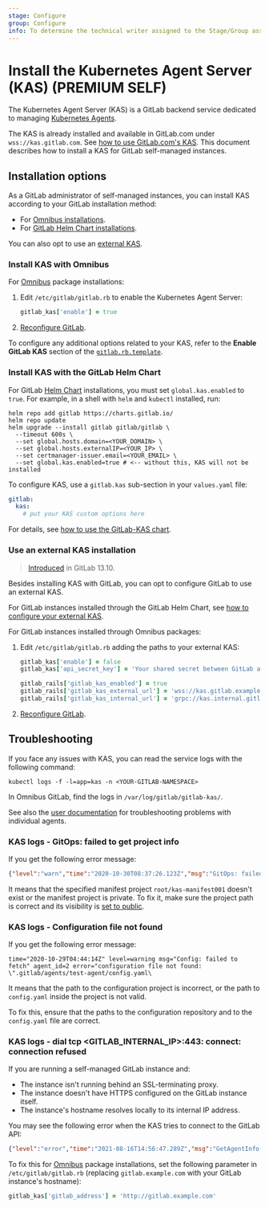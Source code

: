 ```yaml
---
stage: Configure
group: Configure
info: To determine the technical writer assigned to the Stage/Group associated with this page, see https://about.gitlab.com/handbook/engineering/ux/technical-writing/#assignments
---
```


# Install the Kubernetes Agent Server (KAS) **(PREMIUM SELF)**

The Kubernetes Agent Server (KAS) is a GitLab backend service dedicated to
managing [Kubernetes Agents](../../user/clusters/agent/index.md).

The KAS is already installed and available in GitLab.com under `wss://kas.gitlab.com`.
See [how to use GitLab.com's KAS](../../user/clusters/agent/index.md#set-up-the-kubernetes-agent-server).
This document describes how to install a KAS for GitLab self-managed instances.

## Installation options

As a GitLab administrator of self-managed instances, you can install KAS according to your GitLab
installation method:

- For [Omnibus installations](#install-kas-with-omnibus).
- For [GitLab Helm Chart installations](#install-kas-with-the-gitlab-helm-chart).

You can also opt to use an [external KAS](#use-an-external-kas-installation).

### Install KAS with Omnibus

For [Omnibus](https://docs.gitlab.com/omnibus/) package installations:

1. Edit `/etc/gitlab/gitlab.rb` to enable the Kubernetes Agent Server:

   ```ruby
   gitlab_kas['enable'] = true
   ```

1. [Reconfigure GitLab](../restart_gitlab.md#omnibus-gitlab-reconfigure).

To configure any additional options related to your KAS,
refer to the **Enable GitLab KAS** section of the
[`gitlab.rb.template`](https://gitlab.com/gitlab-org/omnibus-gitlab/-/blob/master/files/gitlab-config-template/gitlab.rb.template).

### Install KAS with the GitLab Helm Chart

For GitLab [Helm Chart](https://docs.gitlab.com/charts/)
installations, you must set `global.kas.enabled` to `true`.
For example, in a shell with `helm` and `kubectl`
installed, run:

```shell
helm repo add gitlab https://charts.gitlab.io/
helm repo update
helm upgrade --install gitlab gitlab/gitlab \
  --timeout 600s \
  --set global.hosts.domain=<YOUR_DOMAIN> \
  --set global.hosts.externalIP=<YOUR_IP> \
  --set certmanager-issuer.email=<YOUR_EMAIL> \
  --set global.kas.enabled=true # <-- without this, KAS will not be installed
```

To configure KAS, use a `gitlab.kas` sub-section in your `values.yaml` file:

```yaml
gitlab:
  kas:
    # put your KAS custom options here
```

For details, see [how to use the GitLab-KAS chart](https://docs.gitlab.com/charts/charts/gitlab/kas/).

### Use an external KAS installation

> [Introduced](https://gitlab.com/gitlab-org/gitlab/-/issues/299850) in GitLab 13.10.

Besides installing KAS with GitLab, you can opt to configure GitLab to use an external KAS.

For GitLab instances installed through the GitLab Helm Chart, see [how to configure your external KAS](https://docs.gitlab.com/charts/charts/globals.html#external-kas).

For GitLab instances installed through Omnibus packages:

1. Edit `/etc/gitlab/gitlab.rb` adding the paths to your external KAS:

   ```ruby
   gitlab_kas['enable'] = false
   gitlab_kas['api_secret_key'] = 'Your shared secret between GitLab and KAS'

   gitlab_rails['gitlab_kas_enabled'] = true
   gitlab_rails['gitlab_kas_external_url'] = 'wss://kas.gitlab.example.com' # User-facing URL for the in-cluster agentk
   gitlab_rails['gitlab_kas_internal_url'] = 'grpc://kas.internal.gitlab.example.com' # Internal URL for the GitLab backend
   ```

1. [Reconfigure GitLab](../restart_gitlab.md#omnibus-gitlab-reconfigure).

## Troubleshooting

If you face any issues with KAS, you can read the service logs
with the following command:

```shell
kubectl logs -f -l=app=kas -n <YOUR-GITLAB-NAMESPACE>
```

In Omnibus GitLab, find the logs in `/var/log/gitlab/gitlab-kas/`.

See also the [user documentation](../../user/clusters/agent/index.md#troubleshooting)
for troubleshooting problems with individual agents.

### KAS logs - GitOps: failed to get project info

If you get the following error message:

```json
{"level":"warn","time":"2020-10-30T08:37:26.123Z","msg":"GitOps: failed to get project info","agent_id":4,"project_id":"root/kas-manifest001","error":"error kind: 0; status: 404"}
```

It means that the specified manifest project `root/kas-manifest001`
doesn't exist or the manifest project is private. To fix it, make sure the project path is correct
and its visibility is [set to public](../../public_access/public_access.md).

### KAS logs - Configuration file not found

If you get the following error message:

```plaintext
time="2020-10-29T04:44:14Z" level=warning msg="Config: failed to fetch" agent_id=2 error="configuration file not found: \".gitlab/agents/test-agent/config.yaml\
```

It means that the path to the configuration project is incorrect,
or the path to `config.yaml` inside the project is not valid.

To fix this, ensure that the paths to the configuration repository and to the `config.yaml` file
are correct.

### KAS logs - dial tcp <GITLAB_INTERNAL_IP>:443: connect: connection refused

If you are running a self-managed GitLab instance and:

- The instance isn't running behind an SSL-terminating proxy.
- The instance doesn't have HTTPS configured on the GitLab instance itself.
- The instance's hostname resolves locally to its internal IP address.

You may see the following error when the KAS tries to connect to the GitLab API: 

```json
{"level":"error","time":"2021-08-16T14:56:47.289Z","msg":"GetAgentInfo()","correlation_id":"01FD7QE35RXXXX8R47WZFBAXTN","grpc_service":"gitlab.agent.reverse_tunnel.rpc.ReverseTunnel","grpc_method":"Connect","error":"Get \"https://gitlab.example.com/api/v4/internal/kubernetes/agent_info\": dial tcp 172.17.0.4:443: connect: connection refused"}
```

To fix this for [Omnibus](https://docs.gitlab.com/omnibus/) package installations, 
set the following parameter in `/etc/gitlab/gitlab.rb` 
(replacing `gitlab.example.com` with your GitLab instance's hostname):

```ruby
gitlab_kas['gitlab_address'] = 'http://gitlab.example.com'
```
